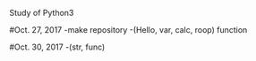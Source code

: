 Study of Python3

#Oct. 27, 2017
-make repository
-(Hello, var, calc, roop) function

#Oct. 30, 2017
-(str, func)

